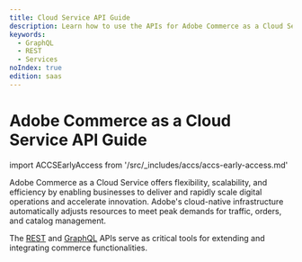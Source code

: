 ```yaml
---
title: Cloud Service API Guide
description: Learn how to use the APIs for Adobe Commerce as a Cloud Service.
keywords:
  - GraphQL
  - REST
  - Services
noIndex: true
edition: saas
---
```


# Adobe Commerce as a Cloud Service API Guide

import ACCSEarlyAccess from '/src/_includes/accs/accs-early-access.md'

<ACCSEarlyAccess />

Adobe Commerce as a Cloud Service offers flexibility, scalability, and efficiency by enabling businesses to deliver and rapidly scale digital operations and accelerate innovation. Adobe's cloud-native infrastructure automatically adjusts resources to meet peak demands for traffic, orders, and catalog management.

The [REST](/reference/cloud/rest/) and [GraphQL](/reference/cloud/graphql/) APIs serve as critical tools for extending and integrating commerce functionalities.
